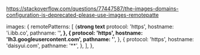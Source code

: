 https://stackoverflow.com/questions/77447587/the-images-domains-configuration-is-deprecated-please-use-images-remotepatte



images: {
    remotePatterns: [
        {**strong text**
            protocol: 'https',
            hostname: 'i.ibb.co',
            pathname: '**',
        },
        {
            protocol: 'https',
            hostname: 'lh3.googleusercontent.com',
            pathname: '**',
        },
        {
            protocol: 'https',
            hostname: 'daisyui.com',
            pathname: '**',
        },
    ],
},